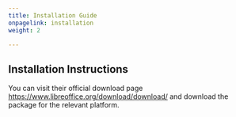 ```yaml
---
title: Installation Guide
onpagelink: installation
weight: 2

---
```


Installation Instructions
-------------------------

You can visit their official download page https://www.libreoffice.org/download/download/ and download the package for the relevant platform.